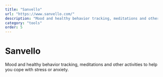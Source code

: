 ```yaml
---
title: "Sanvello"
url: "https://www.sanvello.com/"
description: "Mood and healthy behavior tracking, meditations and other activities to help you cope with stress or anxiety."
category: "tools"
order: 5
---
```


# Sanvello

Mood and healthy behavior tracking, meditations and other activities to help you cope with stress or anxiety.
